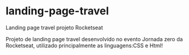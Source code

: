 # landing-page-travel
Landing page travel projeto Rocketseat

Projeto de landing page travel desenvolvido no evento Jornada zero da Rocketseat, utilizado principalmente as linguagens:CSS e Html!
